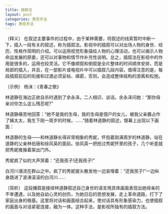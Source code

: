 ```yaml
---
title: 插叙法
layout: post
categories: 表现手法
tags: 表现手法
---
```


〔释义〕 在叙述主要事件的过程中，由于某种需要，将叙述的线索暂时中断一下，插入一段有关的叙述，称为插叙法。影视中的插叙可以对出场人物的身世、经历、性格作简明的介绍，可以运用视觉形象描绘人物的心理活动，也可以揭示人物命运发展的原委，还可以对事物和情节作补充性说明。总之，插叙法在影视中的作用是很多的，运用也较灵活。它不像顺叙和倒叙是全片整体的时间顺序安排，而是局部的插入，并且，在一部影片或电视片中可以插叙几段内容。值得注意的是，每段插叙前后的衔接和过渡必须妥帖、缜密，否则，会造成整体结构的游离和松弛。

〔示例〕 杨沫：《青春之歌》

林道静在海边正欲自杀时遇到了余永泽。二人相识、谈话。余永泽问她：“那你母亲对你怎么这么残忍呢?”

林道静痛苦地回答：“她不是我的生母，我的生母是佃户的女儿，被我父亲霸占作了姨太太，我生下刚一周岁的时候，……”随着林道静的叙述，银幕上出现以下画面：

林道静的生母——和林道静长得非常相象的秀妮，怀抱着刚满周岁的林道静，站在道静的父亲林伯唐和徐风英的面前。徐风英一把抢过秀妮怀里的孩子，几个听差就把秀妮推搡着架出门外。

秀妮疯了似的大声哭着：“还我孩子!还我孩子!”

白河川涌流在群山之中。疯了的秀妮披头散发地一边哀嚎着：“还我孩子!”一边纵身跳进了波涛滚滚的白河川……

〔简析〕 这段播叙是接续林道静叙述自己身世的语言用具体画面表现出她母亲的不幸遭遇，以及她自幼心灵的创伤，为她日后的思想发展，走上革命道路，打下了家庭出身的根基。这里将对话和画面结合起来，使对话具有形象感染力，也使插叙的画面与对话紧密连接，融为一体。这种手法，是影视所独有的插叙方法。 